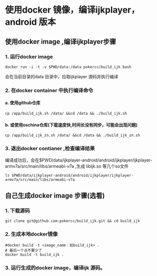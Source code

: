 # 使用docker 镜像，编译ijkplayer，android 版本

## 使用docker image ,编译ijkplayer步骤

### 1. 运行docker image
```shell
docker run -i -t -v $PWD/data:/data pokercc/build_ijk bash
```
会在当前目录的data 目录中，拉取ijkplayer 源码并执行编译

### 2. 在docker container 中执行编译命令

#### a. 使用github仓库
```shell
cp /app/build_ijk.sh /data/ &&cd /data && ./build_ijk.sh
```

#### b. 或使用oschina仓库(下载速度快,时间长没有同步，可能会出现问题)
```shell
cp /app/build_ijk_zn.sh /data/ &&cd /data && ./build_ijk_zn.sh
```

### 3. 退出docker contianer ,检查编译结果

编译成功后，会在$PWD/data/ijkplayer-android/android/ijkplayer/ijkplayer-armv7a/src/main/libs/armeabi-v7a ,生成
libijk.so 等几个so文件
```shell
ls $PWD/data/ijkplayer-android/android/ijkplayer/ijkplayer-armv7a/src/main/libs/armeabi-v7a

```


## 自己生成docker image 步骤(选看)
### 1. 下载源码

```shell
git clone git@github.com:pokercc/build_ijk.git && cd build_ijk
```
### 2. 生成本地docker镜像
```shell
#docker build -t <image_name：如build_ijk> .
# 最后一个点不要少了
docker build -t build_ijk .
```
### 3. 运行生成的docker image，编译ijk 源码。
